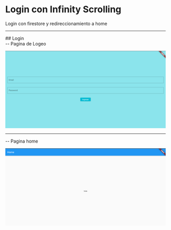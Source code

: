 # Login con Infinity Scrolling

Login con firestore y redireccionamiento a home
<hr>
## Login





<br>
-- Pagina de Logeo

<br>

![Imagen Uno](img/cap1.png)


<hr>

-- Pagina home 
<br>

![Imagen Uno](img/cap2.png)


